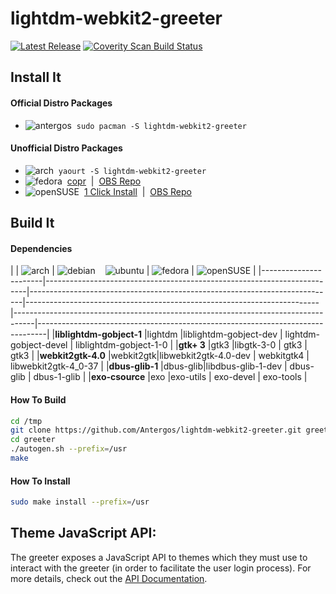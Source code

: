 # lightdm-webkit2-greeter
[![Latest Release](https://img.shields.io/github/release/Antergos/lightdm-webkit2-greeter.svg?style=flat-square)](https://github.com/Antergos/lightdm-webkit2-greeter/releases)     [![Coverity Scan Build Status](https://img.shields.io/coverity/scan/6871.svg?style=flat-square)](https://scan.coverity.com/projects/antergos-lightdm-webkit2-greeter)

## Install It

#### Official Distro Packages
* ![antergos](https://dl.dropboxusercontent.com/u/60521097/logo-square26x26.png)&nbsp; `sudo pacman -S lightdm-webkit2-greeter`

#### Unofficial Distro Packages
* ![arch](https://dl.dropboxusercontent.com/u/60521097/archlogo26x26.png)&nbsp; `yaourt -S lightdm-webkit2-greeter`
* ![fedora](https://dl.dropboxusercontent.com/u/60521097/fedora-logo.png)&nbsp; [copr](https://copr.fedorainfracloud.org/coprs/antergos/lightdm-webkit2-greeter/) &nbsp;|&nbsp; [OBS Repo](https://software.opensuse.org/download.html?project=home:antergos&package=lightdm-webkit2-greeter)
* ![openSUSE](https://dl.dropboxusercontent.com/u/60521097/Geeko-button-bling7.png)&nbsp; [1 Click Install](https://software.opensuse.org/ymp/home:antergos/openSUSE_Leap_42.1/lightdm-webkit2-greeter.ymp?base=openSUSE%3ALeap%3A42.1&query=lightdm-webkit2-greeter) &nbsp;|&nbsp; [OBS Repo](https://software.opensuse.org/download.html?project=home:antergos&package=lightdm-webkit2-greeter)

## Build It

#### Dependencies
|                   | ![arch](https://dl.dropboxusercontent.com/u/60521097/archlogo26x26.png) | ![debian](https://dl.dropboxusercontent.com/u/60521097/openlogo-nd-25.png) &nbsp;&nbsp; ![ubuntu](https://dl.dropboxusercontent.com/u/60521097/ubuntu_orange_hex.png) | ![fedora](https://dl.dropboxusercontent.com/u/60521097/fedora-logo.png) | ![openSUSE](https://dl.dropboxusercontent.com/u/60521097/Geeko-button-bling7.png) | 
|-----------------------|-------------------------------------------------------------------------|----------------------------------------------------------------------------|-------------------------------------------------------------------------|-----------------------------------------------------------------------------------|--------------------------------------------------------------------------------|
|**liblightdm-gobject-1** |lightdm  |liblightdm-gobject-dev | lightdm-gobject-devel | liblightdm-gobject-1-0 |
|**gtk+ 3**               |gtk3     |libgtk-3-0             | gtk3                  | gtk3                   |
|**webkit2gtk-4.0**       |webkit2gtk|libwebkit2gtk-4.0-dev  | webkitgtk4            | libwebkit2gtk-4_0-37            |
|**dbus-glib-1**         |dbus-glib|libdbus-glib-1-dev     | dbus-glib             | dbus-1-glib            |
|**exo-csource**          |exo      |exo-utils              | exo-devel             | exo-tools              |

#### How To Build
```sh
cd /tmp
git clone https://github.com/Antergos/lightdm-webkit2-greeter.git greeter
cd greeter
./autogen.sh --prefix=/usr
make
```

#### How To Install
```sh
sudo make install --prefix=/usr
```

## Theme JavaScript API:
The greeter exposes a JavaScript API to themes which they must use to interact with the greeter (in order to facilitate the user login process). For more details, check out the [API Documentation](https://doclets.io/Antergos/lightdm-webkit2-greeter/stable). 
